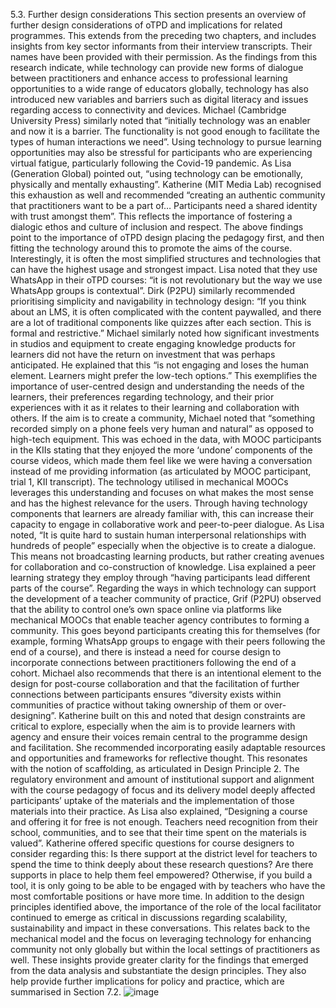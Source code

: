5.3. Further design considerations
This section presents an overview of further design considerations of oTPD and implications for related programmes. This extends from the preceding two chapters, and includes insights from key sector informants from their interview transcripts. Their names have been provided with their permission. 
As the findings from this research indicate, while technology can provide new forms of dialogue between practitioners and enhance access to professional learning opportunities to a wide range of educators globally, technology has also introduced new variables and barriers such as digital literacy and issues regarding access to connectivity and devices. Michael (Cambridge University Press) similarly noted that “initially technology was an enabler and now it is a barrier. The functionality is not good enough to facilitate the types of human interactions we need”. Using technology to pursue learning opportunities may also be stressful for participants who are experiencing virtual fatigue, particularly following the Covid-19 pandemic. As Lisa (Generation Global) pointed out, “using technology can be emotionally, physically and mentally exhausting”. Katherine (MIT Media Lab) recognised this exhaustion as well and recommended “creating an authentic community that practitioners want to be a part of… Participants need a shared identity with trust amongst them”. This reflects the importance of fostering a dialogic ethos and culture of inclusion and respect.
The above findings point to the importance of oTPD design placing the pedagogy first, and then fitting the technology around this to promote the aims of the course. Interestingly, it is often the most simplified structures and technologies that can have the highest usage and strongest impact. Lisa noted that they use WhatsApp in their oTPD courses: “it is not revolutionary but the way we use WhatsApp groups is contextual”. Dirk (P2PU) similarly recommended prioritising simplicity and navigability in technology design: “If you think about an LMS, it is often complicated with the content paywalled, and there are a lot of traditional components like quizzes after each section. This is formal and restrictive.” Michael similarly noted how significant investments in studios and equipment to create engaging knowledge products for learners did not have the return on investment that was perhaps anticipated. He explained that this “is not engaging and loses the human element. Learners might prefer the low-tech options.” This exemplifies the importance of user-centred design and understanding the needs of the learners, their preferences regarding technology, and their prior experiences with it as it relates to their learning and collaboration with others. If the aim is to create a community, Michael noted that “something recorded simply on a phone feels very human and natural” as opposed to high-tech equipment. This was echoed in the data, with MOOC participants in the KIIs stating that they enjoyed the more ‘undone’ components of the course videos, which made them feel like we were having a conversation instead of me providing information (as articulated by MOOC participant, trial 1, KII transcript). The technology utilised in mechanical MOOCs leverages this understanding and focuses on what makes the most sense and has the highest relevance for the users.
Through having technology components that learners are already familiar with, this can increase their capacity to engage in collaborative work and peer-to-peer dialogue. As Lisa noted, “It is quite hard to sustain human interpersonal relationships with hundreds of people” especially when the objective is to create a dialogue. This means not broadcasting learning products, but rather creating avenues for collaboration and co-construction of knowledge. Lisa explained a peer learning strategy they employ through “having participants lead different parts of the course”. 
Regarding the ways in which technology can support the development of a teacher community of practice, Grif (P2PU) observed that the ability to control one’s own space online via platforms like mechanical MOOCs that enable teacher agency contributes to forming a community. This goes beyond participants creating this for themselves (for example, forming WhatsApp groups to engage with their peers following the end of a course), and there is instead a need for course design to incorporate connections between practitioners following the end of a cohort. Michael also recommends that there is an intentional element to the design for post-course collaboration and that the facilitation of further connections between participants ensures “diversity exists within communities of practice without taking ownership of them or over-designing”.
Katherine built on this and noted that design constraints are critical to explore, especially when the aim is to provide learners with agency and ensure their voices remain central to the programme design and facilitation. She recommended incorporating easily adaptable resources and opportunities and frameworks for reflective thought. This resonates with the notion of scaffolding, as articulated in Design Principle 2.
The regulatory environment and amount of institutional support and alignment with the course pedagogy of focus and its delivery model deeply affected participants’ uptake of the materials and the implementation of those materials into their practice. As Lisa also explained, “Designing a course and offering it for free is not enough. Teachers need recognition from their school, communities, and to see that their time spent on the materials is valued”. Katherine offered specific questions for course designers to consider regarding this: 
Is there support at the district level for teachers to spend the time to think deeply about these research questions? Are there supports in place to help them feel empowered? Otherwise, if you build a tool, it is only going to be able to be engaged with by teachers who have the most comfortable positions or have more time.
In addition to the design principles identified above, the importance of the role of the local facilitator continued to emerge as critical in discussions regarding scalability, sustainability and impact in these conversations. This relates back to the mechanical model and the focus on leveraging technology for enhancing community not only globally but within the local settings of practitioners as well. These insights provide greater clarity for the findings that emerged from the data analysis and substantiate the design principles. They also help provide further implications for policy and practice, which are summarised in Section 7.2.
![image](https://github.com/user-attachments/assets/331cbc29-e5fe-48ee-b5bc-9f20ae01399b)


